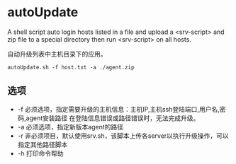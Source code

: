 # autoUpdate
A shell script auto login hosts listed in a file and upload a &lt;srv-script> and zip file to a special directory then run &lt;srv-script> on all hosts.

自动升级列表中主机目录下的应用。
```
autoUpdate.sh -f host.txt -a ./agent.zip
```
## 选项
* -f 必须选项，指定需要升级的主机信息：主机IP,主机ssh登陆端口,用户名,密码,agent安装路径
在登陆信息错误或路径错误时，无法完成升级。
* -a 必须选项，指定新版本agent的路径
* -r 非必须项目，默认使用srv.sh，该脚本上传各server以执行升级操作，可以指定其他路径脚本
* -h 打印命令帮助

